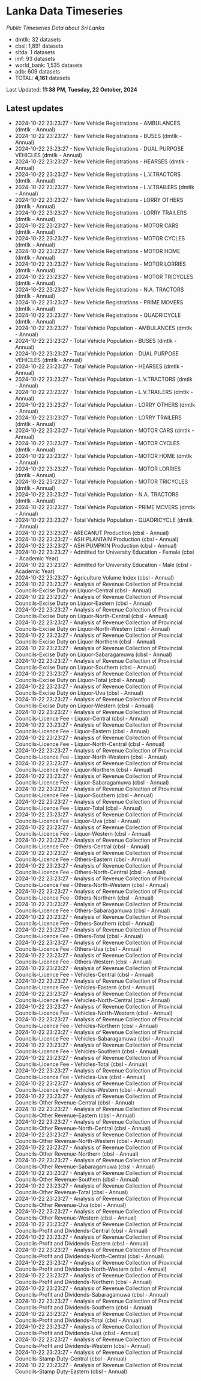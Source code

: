 # Lanka Data Timeseries
*Public Timeseries Data about Sri Lanka*

* dmtlk: 32 datasets
* cbsl: 1,891 datasets
* sltda: 1 datasets
* imf: 93 datasets
* world_bank: 1,535 datasets
* adb: 609 datasets
* TOTAL: **4,161** datasets

Last Updated: **11:38 PM, Tuesday, 22 October, 2024**

## Latest updates

* 2024-10-22 23:23:27 - New Vehicle Registrations - AMBULANCES (dmtlk - Annual)
* 2024-10-22 23:23:27 - New Vehicle Registrations - BUSES (dmtlk - Annual)
* 2024-10-22 23:23:27 - New Vehicle Registrations - DUAL PURPOSE VEHICLES (dmtlk - Annual)
* 2024-10-22 23:23:27 - New Vehicle Registrations - HEARSES (dmtlk - Annual)
* 2024-10-22 23:23:27 - New Vehicle Registrations - L.V.TRACTORS (dmtlk - Annual)
* 2024-10-22 23:23:27 - New Vehicle Registrations - L.V.TRAILERS (dmtlk - Annual)
* 2024-10-22 23:23:27 - New Vehicle Registrations - LORRY OTHERS (dmtlk - Annual)
* 2024-10-22 23:23:27 - New Vehicle Registrations - LORRY TRAILERS (dmtlk - Annual)
* 2024-10-22 23:23:27 - New Vehicle Registrations - MOTOR CARS (dmtlk - Annual)
* 2024-10-22 23:23:27 - New Vehicle Registrations - MOTOR CYCLES (dmtlk - Annual)
* 2024-10-22 23:23:27 - New Vehicle Registrations - MOTOR HOME (dmtlk - Annual)
* 2024-10-22 23:23:27 - New Vehicle Registrations - MOTOR LORRIES (dmtlk - Annual)
* 2024-10-22 23:23:27 - New Vehicle Registrations - MOTOR TRICYCLES (dmtlk - Annual)
* 2024-10-22 23:23:27 - New Vehicle Registrations - N.A. TRACTORS (dmtlk - Annual)
* 2024-10-22 23:23:27 - New Vehicle Registrations - PRIME MOVERS (dmtlk - Annual)
* 2024-10-22 23:23:27 - New Vehicle Registrations - QUADRICYCLE (dmtlk - Annual)
* 2024-10-22 23:23:27 - Total Vehicle Population - AMBULANCES (dmtlk - Annual)
* 2024-10-22 23:23:27 - Total Vehicle Population - BUSES (dmtlk - Annual)
* 2024-10-22 23:23:27 - Total Vehicle Population - DUAL PURPOSE VEHICLES (dmtlk - Annual)
* 2024-10-22 23:23:27 - Total Vehicle Population - HEARSES (dmtlk - Annual)
* 2024-10-22 23:23:27 - Total Vehicle Population - L.V.TRACTORS (dmtlk - Annual)
* 2024-10-22 23:23:27 - Total Vehicle Population - L.V.TRAILERS (dmtlk - Annual)
* 2024-10-22 23:23:27 - Total Vehicle Population - LORRY OTHERS (dmtlk - Annual)
* 2024-10-22 23:23:27 - Total Vehicle Population - LORRY TRAILERS (dmtlk - Annual)
* 2024-10-22 23:23:27 - Total Vehicle Population - MOTOR CARS (dmtlk - Annual)
* 2024-10-22 23:23:27 - Total Vehicle Population - MOTOR CYCLES (dmtlk - Annual)
* 2024-10-22 23:23:27 - Total Vehicle Population - MOTOR HOME (dmtlk - Annual)
* 2024-10-22 23:23:27 - Total Vehicle Population - MOTOR LORRIES (dmtlk - Annual)
* 2024-10-22 23:23:27 - Total Vehicle Population - MOTOR TRICYCLES (dmtlk - Annual)
* 2024-10-22 23:23:27 - Total Vehicle Population - N.A. TRACTORS (dmtlk - Annual)
* 2024-10-22 23:23:27 - Total Vehicle Population - PRIME MOVERS (dmtlk - Annual)
* 2024-10-22 23:23:27 - Total Vehicle Population - QUADRICYCLE (dmtlk - Annual)
* 2024-10-22 23:23:27 - ARECANUT Production (cbsl - Annual)
* 2024-10-22 23:23:27 - ASH PLANTAIN Production (cbsl - Annual)
* 2024-10-22 23:23:27 - ASH PUMPKIN Production (cbsl - Annual)
* 2024-10-22 23:23:27 - Admitted for University Education - Female (cbsl - Academic Year)
* 2024-10-22 23:23:27 - Admitted for University Education - Male (cbsl - Academic Year)
* 2024-10-22 23:23:27 - Agriculture Volume Index (cbsl - Annual)
* 2024-10-22 23:23:27 - Analysis of Revenue Collection of Provincial Councils-Excise Duty on Liquor-Central (cbsl - Annual)
* 2024-10-22 23:23:27 - Analysis of Revenue Collection of Provincial Councils-Excise Duty on Liquor-Eastern (cbsl - Annual)
* 2024-10-22 23:23:27 - Analysis of Revenue Collection of Provincial Councils-Excise Duty on Liquor-North-Central (cbsl - Annual)
* 2024-10-22 23:23:27 - Analysis of Revenue Collection of Provincial Councils-Excise Duty on Liquor-North-Western (cbsl - Annual)
* 2024-10-22 23:23:27 - Analysis of Revenue Collection of Provincial Councils-Excise Duty on Liquor-Northern (cbsl - Annual)
* 2024-10-22 23:23:27 - Analysis of Revenue Collection of Provincial Councils-Excise Duty on Liquor-Sabaragamuwa (cbsl - Annual)
* 2024-10-22 23:23:27 - Analysis of Revenue Collection of Provincial Councils-Excise Duty on Liquor-Southern (cbsl - Annual)
* 2024-10-22 23:23:27 - Analysis of Revenue Collection of Provincial Councils-Excise Duty on Liquor-Total (cbsl - Annual)
* 2024-10-22 23:23:27 - Analysis of Revenue Collection of Provincial Councils-Excise Duty on Liquor-Uva (cbsl - Annual)
* 2024-10-22 23:23:27 - Analysis of Revenue Collection of Provincial Councils-Excise Duty on Liquor-Western (cbsl - Annual)
* 2024-10-22 23:23:27 - Analysis of Revenue Collection of Provincial Councils-Licence Fee - Liquor-Central (cbsl - Annual)
* 2024-10-22 23:23:27 - Analysis of Revenue Collection of Provincial Councils-Licence Fee - Liquor-Eastern (cbsl - Annual)
* 2024-10-22 23:23:27 - Analysis of Revenue Collection of Provincial Councils-Licence Fee - Liquor-North-Central (cbsl - Annual)
* 2024-10-22 23:23:27 - Analysis of Revenue Collection of Provincial Councils-Licence Fee - Liquor-North-Western (cbsl - Annual)
* 2024-10-22 23:23:27 - Analysis of Revenue Collection of Provincial Councils-Licence Fee - Liquor-Northern (cbsl - Annual)
* 2024-10-22 23:23:27 - Analysis of Revenue Collection of Provincial Councils-Licence Fee - Liquor-Sabaragamuwa (cbsl - Annual)
* 2024-10-22 23:23:27 - Analysis of Revenue Collection of Provincial Councils-Licence Fee - Liquor-Southern (cbsl - Annual)
* 2024-10-22 23:23:27 - Analysis of Revenue Collection of Provincial Councils-Licence Fee - Liquor-Total (cbsl - Annual)
* 2024-10-22 23:23:27 - Analysis of Revenue Collection of Provincial Councils-Licence Fee - Liquor-Uva (cbsl - Annual)
* 2024-10-22 23:23:27 - Analysis of Revenue Collection of Provincial Councils-Licence Fee - Liquor-Western (cbsl - Annual)
* 2024-10-22 23:23:27 - Analysis of Revenue Collection of Provincial Councils-Licence Fee - Others-Central (cbsl - Annual)
* 2024-10-22 23:23:27 - Analysis of Revenue Collection of Provincial Councils-Licence Fee - Others-Eastern (cbsl - Annual)
* 2024-10-22 23:23:27 - Analysis of Revenue Collection of Provincial Councils-Licence Fee - Others-North-Central (cbsl - Annual)
* 2024-10-22 23:23:27 - Analysis of Revenue Collection of Provincial Councils-Licence Fee - Others-North-Western (cbsl - Annual)
* 2024-10-22 23:23:27 - Analysis of Revenue Collection of Provincial Councils-Licence Fee - Others-Northern (cbsl - Annual)
* 2024-10-22 23:23:27 - Analysis of Revenue Collection of Provincial Councils-Licence Fee - Others-Sabaragamuwa (cbsl - Annual)
* 2024-10-22 23:23:27 - Analysis of Revenue Collection of Provincial Councils-Licence Fee - Others-Southern (cbsl - Annual)
* 2024-10-22 23:23:27 - Analysis of Revenue Collection of Provincial Councils-Licence Fee - Others-Total (cbsl - Annual)
* 2024-10-22 23:23:27 - Analysis of Revenue Collection of Provincial Councils-Licence Fee - Others-Uva (cbsl - Annual)
* 2024-10-22 23:23:27 - Analysis of Revenue Collection of Provincial Councils-Licence Fee - Others-Western (cbsl - Annual)
* 2024-10-22 23:23:27 - Analysis of Revenue Collection of Provincial Councils-Licence Fee - Vehicles-Central (cbsl - Annual)
* 2024-10-22 23:23:27 - Analysis of Revenue Collection of Provincial Councils-Licence Fee - Vehicles-Eastern (cbsl - Annual)
* 2024-10-22 23:23:27 - Analysis of Revenue Collection of Provincial Councils-Licence Fee - Vehicles-North-Central (cbsl - Annual)
* 2024-10-22 23:23:27 - Analysis of Revenue Collection of Provincial Councils-Licence Fee - Vehicles-North-Western (cbsl - Annual)
* 2024-10-22 23:23:27 - Analysis of Revenue Collection of Provincial Councils-Licence Fee - Vehicles-Northern (cbsl - Annual)
* 2024-10-22 23:23:27 - Analysis of Revenue Collection of Provincial Councils-Licence Fee - Vehicles-Sabaragamuwa (cbsl - Annual)
* 2024-10-22 23:23:27 - Analysis of Revenue Collection of Provincial Councils-Licence Fee - Vehicles-Southern (cbsl - Annual)
* 2024-10-22 23:23:27 - Analysis of Revenue Collection of Provincial Councils-Licence Fee - Vehicles-Total (cbsl - Annual)
* 2024-10-22 23:23:27 - Analysis of Revenue Collection of Provincial Councils-Licence Fee - Vehicles-Uva (cbsl - Annual)
* 2024-10-22 23:23:27 - Analysis of Revenue Collection of Provincial Councils-Licence Fee - Vehicles-Western (cbsl - Annual)
* 2024-10-22 23:23:27 - Analysis of Revenue Collection of Provincial Councils-Other Revenue-Central (cbsl - Annual)
* 2024-10-22 23:23:27 - Analysis of Revenue Collection of Provincial Councils-Other Revenue-Eastern (cbsl - Annual)
* 2024-10-22 23:23:27 - Analysis of Revenue Collection of Provincial Councils-Other Revenue-North-Central (cbsl - Annual)
* 2024-10-22 23:23:27 - Analysis of Revenue Collection of Provincial Councils-Other Revenue-North-Western (cbsl - Annual)
* 2024-10-22 23:23:27 - Analysis of Revenue Collection of Provincial Councils-Other Revenue-Northern (cbsl - Annual)
* 2024-10-22 23:23:27 - Analysis of Revenue Collection of Provincial Councils-Other Revenue-Sabaragamuwa (cbsl - Annual)
* 2024-10-22 23:23:27 - Analysis of Revenue Collection of Provincial Councils-Other Revenue-Southern (cbsl - Annual)
* 2024-10-22 23:23:27 - Analysis of Revenue Collection of Provincial Councils-Other Revenue-Total (cbsl - Annual)
* 2024-10-22 23:23:27 - Analysis of Revenue Collection of Provincial Councils-Other Revenue-Uva (cbsl - Annual)
* 2024-10-22 23:23:27 - Analysis of Revenue Collection of Provincial Councils-Other Revenue-Western (cbsl - Annual)
* 2024-10-22 23:23:27 - Analysis of Revenue Collection of Provincial Councils-Profit and Dividends-Central (cbsl - Annual)
* 2024-10-22 23:23:27 - Analysis of Revenue Collection of Provincial Councils-Profit and Dividends-Eastern (cbsl - Annual)
* 2024-10-22 23:23:27 - Analysis of Revenue Collection of Provincial Councils-Profit and Dividends-North-Central (cbsl - Annual)
* 2024-10-22 23:23:27 - Analysis of Revenue Collection of Provincial Councils-Profit and Dividends-North-Western (cbsl - Annual)
* 2024-10-22 23:23:27 - Analysis of Revenue Collection of Provincial Councils-Profit and Dividends-Northern (cbsl - Annual)
* 2024-10-22 23:23:27 - Analysis of Revenue Collection of Provincial Councils-Profit and Dividends-Sabaragamuwa (cbsl - Annual)
* 2024-10-22 23:23:27 - Analysis of Revenue Collection of Provincial Councils-Profit and Dividends-Southern (cbsl - Annual)
* 2024-10-22 23:23:27 - Analysis of Revenue Collection of Provincial Councils-Profit and Dividends-Total (cbsl - Annual)
* 2024-10-22 23:23:27 - Analysis of Revenue Collection of Provincial Councils-Profit and Dividends-Uva (cbsl - Annual)
* 2024-10-22 23:23:27 - Analysis of Revenue Collection of Provincial Councils-Profit and Dividends-Western (cbsl - Annual)
* 2024-10-22 23:23:27 - Analysis of Revenue Collection of Provincial Councils-Stamp Duty-Central (cbsl - Annual)
* 2024-10-22 23:23:27 - Analysis of Revenue Collection of Provincial Councils-Stamp Duty-Eastern (cbsl - Annual)